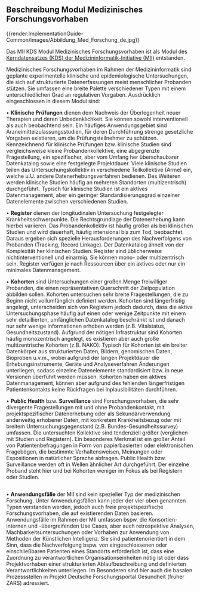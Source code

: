 ## Beschreibung Modul Medizinisches Forschungsvorhaben

{{render:ImplementationGuide-Common/images/Abbildung_Med_Forschung_de.jpg}}

Das MII KDS Modul Medizinisches Forschungsvorhaben ist als Modul des [Kerndatensatzes (KDS) der Medizininformatik-Initiative (MII)](https://www.medizininformatik-initiative.de/de/der-kerndatensatz-der-medizininformatik-initiative) entstanden. 

Medizinisches Forschungsvorhaben im Rahmen der Medizininformatik sind geplante experimentelle klinische und epidemiologische Untersuchungen, die sich auf strukturierte Datenerfassungen meist menschlicher Probanden stützen. Sie umfassen eine breite Palette verschiedener Typen mit einem unterschiedlichen Grad an regulativen Vorgaben. Ausdrücklich eingeschlossen in diesem Modul sind:

•	**Klinische Prüfungen** dienen dem Nachweis der Überlegenheit neuer Therapien und deren Unbedenklichkeit. Sie können sowohl interventionell als auch beobachtend sein. Ein häufiges Anwendungsgebiet sind Arzneimittelzulassungsstudien, für deren Durchführung strenge gesetzliche Vorgaben existieren, um die Prüfungsteilnehmer zu schützen. Kennzeichnend für klinische Prüfungen bzw. klinische Studien sind vergleichsweise kleine Probandenkollektive, eine abgegrenzte Fragestellung, ein spezifischer, aber vom Umfang her überschaubarer Datenkatalog sowie eine festgelegte Projektdauer. Viele klinische Studien teilen das Untersuchungskollektiv in verschiedene Teilkollektive (Arme) ein, welche u.U. andere Datenerhebungsverfahren bedienen. Des Weiteren werden klinische Studien häufig an mehreren Standorten (multizentrisch) durchgeführt. Typisch für klinische Studien ist ein aktives Datenmanagement, aber ein geringer Standardisierungsgrad einzelner Datenelemente zwischen verschiedenen Studien.

•	**Register** dienen der longitudinalen Untersuchung festgelegter Krankheitsschwerpunkte. Die Rechtsgrundlage der Datenerhebung kann hierbei variieren. Das Probandenkollektiv ist häufig größer als bei klinischen Studien und wird dauerhaft, häufig intensional bis zum Tod, beobachtet. Daraus ergeben sich spezielle Herausforderungen des Nachverfolgens von Probanden (Tracking, Record Linkage). Der Datenkatalog ähnelt von der Komplexität her klinischen Studien. Register sind üblicherweise nichtinterventionell und einarmig. Sie können mono- oder multizentrisch sein. Register verfügen je nach Ressourcen über ein aktives oder nur ein minimales Datenmanagement.

•	**Kohorten** sind Untersuchungen einer großen Menge freiwilliger Probanden, die einen repräsentativen Querschnitt der Zielpopulation abbilden sollen. Kohorten untersuchen sehr breite Fragestellungen, die zu Beginn nicht vollumfänglich definiert werden. Kohorten sind längerfristig angelegt, unterscheiden sich von Registern jedoch dadurch, dass die aktive Untersuchungsphase häufig auf einen oder wenige Zeitpunkte mit einem sehr detaillierten, umfänglichen Datenkatalog beschränkt ist und danach nur sehr wenige Informationen erhoben werden (z.B. Vitalstatus, Gesundheitszustand). Aufgrund der nötigen Infrastruktur sind Kohorten häufig monozentrisch angelegt, es existieren aber auch große multizentrische Kohorten (z.B. NAKO). Typisch für Kohorten ist ein breiter Datenkörper aus strukturierten Daten, Bildern, genomischen Daten, Bioproben u.v.m., wobei aufgrund der langen Projektdauer die Erhebungsinstrumente, Geräte und Analyseverfahren Änderungen unterliegen, sodass einzelne Datenelemente standardisiert bzw. in neue Versionen überführt werden müssen. Kohorten haben ein aktives Datenmanagement, können aber aufgrund des fehlenden längerfristigen Patientenkontakts keine Rückfragen bei Inplausibilitäten durchführen.

•	**Public Health** bzw. **Surveillance** sind Forschungsvorhaben, die sehr divergente Fragestellungen mit und ohne Probandenkontakt, mit projektspezifischer Datenerhebung oder als Sekundärverwendung anderweitig erhobener Daten, mit konkretem Krankheitsbezug oder mit breitem Untersuchungsgegenstand (z.B. Bundes-Gesundheitssurvey) umfassen. Die untersuchten Kollektive sind tendenziell größer (verglichen mit Studien und Registern). Ein besonderes Merkmal ist ein großer Anteil von Patientenbefragungen in Form von papierbasierten oder elektronischen Fragebögen, die bestimmte Verhaltensweisen, Meinungen oder Expositionen in natürlicher Sprache abfragen. Public Health bzw. Surveillance werden oft in Wellen ähnlicher Art durchgeführt. Der einzelne Proband steht hier und bei Kohorten weniger im Fokus als bei Registern oder Studien.
##
•	**Anwendungsfälle** der MII sind kein spezieller Typ der medizinischen Forschung. Unter Anwendungsfällen kann jeder der vier oben genannten Typen verstanden werden, jedoch auch freie projektspezifische Forschungsvorhaben, die auf existierenden Daten basieren. Anwendungsfälle im Rahmen der MII umfassen bspw. die Konsortien-internen und -übergreifenden Use Cases, aber auch retrospektive Analysen, Machbarkeitsuntersuchungen oder Vorhaben zur Anwendung von Methoden der Künstlichen Intelligenz. Sie sind patientenorientiert in dem Sinn, dass die Nachverfolgung bspw. von eingeschlossenen oder einschließbaren Patienten eines Standorts erforderlich ist, dass eine Zuordnung zu verantwortlichen Organisationseinheiten nötig ist oder dass Projektvorhaben einer strukturierten Ablaufbeschreibung und definierten Verantwortlichkeiten unterliegen. Im Besonderen sind hier auch die basalen Prozessstellen in Projekt Deutsche Forschungsportal Gesundheit (früher ZARS) adressiert.


